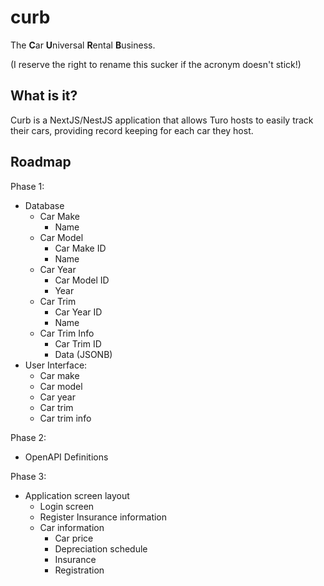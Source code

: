 # curb

The **C**ar **U**niversal **R**ental **B**usiness.

(I reserve the right to rename this sucker if the acronym doesn't stick!)

## What is it?

Curb is a NextJS/NestJS application that allows Turo hosts to easily
track their cars, providing record keeping for each car they host.

## Roadmap

Phase 1:
- Database
  - Car Make
    - Name
  - Car Model
    - Car Make ID
    - Name
  - Car Year
    - Car Model ID
    - Year
  - Car Trim
    - Car Year ID
    - Name
  - Car Trim Info
    - Car Trim ID
    - Data (JSONB)
- User Interface:
  - Car make
  - Car model
  - Car year
  - Car trim
  - Car trim info

[//]: # (  - Address database)

[//]: # (    - First street address)

[//]: # (    - Second street address)

[//]: # (    - City)

[//]: # (    - State/Province)

[//]: # (    - Zipcode)

[//]: # (    - Country)

[//]: # (  - Phone database)

[//]: # (    - Phone number)

[//]: # (    - Country of number)

[//]: # (    - Phone number type:)

[//]: # (      - Physical)

[//]: # (      - Cell Phone)

[//]: # (      - Fax)

[//]: # (  - Contact database)

[//]: # (    - First name)

[//]: # (    - Middle name)

[//]: # (    - Last name)

[//]: # (    - Address)

[//]: # (    - Phone)

[//]: # (  - Users database)

[//]: # (    - Username)

[//]: # (    - Password)

[//]: # (    - Contact ID)

[//]: # (    - E-Mail Address)

[//]: # (  - Insurance Carrier database)

[//]: # (    - Name)

[//]: # (    - Phone ID)

[//]: # (    - Address ID)

[//]: # (  - Insurance database)

[//]: # (    - Insurance Carrier ID)

[//]: # (    - Insurance Identifier)

[//]: # (    - Origination Date)

[//]: # (    - Expiration Date)

[//]: # (  - Car Registration database)

[//]: # (    - Number)

[//]: # (    - Expire Date)

[//]: # (    - Registration State/Province)

[//]: # (    - Registered Contact)

[//]: # (  - Cars database)

[//]: # (    - URL to car listing on Turo or hosted site)

[//]: # (    - Nickname)

[//]: # (    - Car year)

[//]: # (    - Car make)

[//]: # (    - Car model)

[//]: # (  - Car Owners database)

[//]: # (    - Car ID)

[//]: # (    - Contact ID)

[//]: # (    - Percentage)

[//]: # (  - Car Storage database)

[//]: # (    - Storage location physical location)

[//]: # (    - Storage location mailing address)

[//]: # (    - Storage description)

[//]: # (    - Phone number)

[//]: # (    - Contact name)

[//]: # (  - Note database)

[//]: # (    - Note description)

[//]: # (    - Cost and Date)

[//]: # (  - Infractions database)

[//]: # (    - Infraction type:)

[//]: # (      - Normal Wear and Tear)

[//]: # (      - Excessive Wear and Tear)

[//]: # (      - Intentional Damage/Vandalism)

[//]: # (      - Smoking/Vaping)

[//]: # (      - Speeding/Vehicle Misuse)

[//]: # (      - Minor Accident)

[//]: # (      - Major Accident)

[//]: # (      - Total Loss)

[//]: # (    - Car note)

[//]: # (  - Photos database)

[//]: # (    - Photo types:)

[//]: # (      - Car Interior)

[//]: # (      - Car Exterior)

[//]: # (      - Car Before)

[//]: # (      - Car After)

[//]: # (      - Car Claim)

[//]: # (      - Car Initial Interior)

[//]: # (      - Car Initial Exterior)

[//]: # (      - Renter DL)

[//]: # (      - Renter Selfie and DL)

[//]: # (      - Renter Selfie and Car)

[//]: # (    - Photo store location URL)

[//]: # (  - Car Photos database)

[//]: # (    - Car ID)

[//]: # (    - Photo ID)

[//]: # (    - Date of Photo)

[//]: # (  - Incidentals database)

[//]: # (    - Car ID)

[//]: # (    - Photo ID)

[//]: # (    - Note ID)

[//]: # (  - Car Registration History database)

[//]: # (    - Car ID)

[//]: # (    - Registration ID)

[//]: # (  - Drivers License database)

[//]: # (    - License number)

[//]: # (    - Issuing state/province)

[//]: # (    - Issuing country)

[//]: # (    - Registered address)

[//]: # (    - Registered contact)

[//]: # (    - Issue Date)

[//]: # (    - Expiration Date)

[//]: # (    - Photo)

[//]: # (  - Renters database)

[//]: # (    - Renter name)

[//]: # (    - Renter birth date)

[//]: # (    - Drivers License record)

[//]: # (    - Photo record)

[//]: # (    - URL to user info on rental site)

[//]: # (  - Trip database)

[//]: # (    - Car ID)

[//]: # (    - Start time of rent)

[//]: # (    - End time of rent)

[//]: # (    - Total Mileage)

[//]: # (    - Total payout)

[//]: # (  - Trip Photos database)

[//]: # (    - Trip ID)

[//]: # (    - Photo ID)

[//]: # (    - Date)

[//]: # (  - Trip Renter database)

[//]: # (    - Trip ID)

[//]: # (    - Renter ID)

[//]: # (    - Renter Type &#40;primary, authorized&#41;)

[//]: # (  - Trip Infractions database)

[//]: # (    - Trip Renter ID)

[//]: # (    - Infraction ID)

[//]: # (  - Car Condition database)

[//]: # (    - Car ID)

[//]: # (    - Photo ID)

[//]: # (    - Note ID)

[//]: # (  - Car Investment database)

[//]: # (    - Car ID)

[//]: # (    - Investor Contact ID)

[//]: # (    - Percentage)

[//]: # (    - Amount Invested)

[//]: # (  - Toll Transponders database)

[//]: # (    - ID of the transponder)

[//]: # (    - Car ID)

[//]: # (    - Login for transponder database)

[//]: # (  - Trip Toll database)

[//]: # (    - Toll transponder ID)

[//]: # (    - Trip ID)

[//]: # (    - Note ID)

[//]: # (    - Renter associated with toll)

[//]: # (Phase 1: &#40;Unanswered&#41;)

[//]: # (- Company database)

[//]: # (  - Company name)

[//]: # (  - Contact ID)

[//]: # (  - Mailing Address ID)

[//]: # (  - Physical Address ID)

[//]: # (- Fleet database)

[//]: # (  - Fleet Name)

[//]: # (  - Company ID)

[//]: # (- Fleet Car database)

[//]: # (  - Car ID)

[//]: # (  - Fleet ID)

[//]: # (- Car Depreciation database)

[//]: # (  - Car ID)

[//]: # (  - Purchase Price)

[//]: # (  - Purchase Date)

[//]: # (  - Depreciation per month &#40;Float&#41; - 20% of purchase price amortized over 12 months)

[//]: # (  - Depreciation termination date &#40;60 month after purchase date&#41;)

Phase 2:
- OpenAPI Definitions

Phase 3:
- Application screen layout
  - Login screen
  - Register Insurance information
  - Car information
    - Car price
    - Depreciation schedule
    - Insurance
    - Registration

